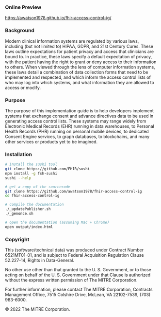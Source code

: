 
### Online Preview
https://awatson1978.github.io/fhir-access-control-ig/

### Background
Modern clinical information systems are regulated by various laws, including (but not limited to) HIPAA, GDPR, and 21st Century Cures. These laws outline expectations for patient privacy and access that clinicians are bound to. In practice, these laws specify a default expectation of privacy, with the patient having the right to grant or deny access to their information to others. When viewed through the lens of computer information systems, these laws detail a combination of data collection forms that need to be implemented and respected, and which inform the access control lists of who may log into which systems, and what information they are allowed to access or modify.

### Purpose
The purpose of this implementation guide is to help developers implement systems that exchange consent and advance directives data to be used in generating access control lists. These systems may range widely from Electronic Medical Records (EHR) running in data warehouses, to Personal Health Records (PHR) running on personal mobile devices, to dedicated Consent Engine services, to graph databases, to blockchains, and many other services or products yet to be imagined.

### Installation  

```bash 
# install the sushi tool
git clone https://github.com/FHIR/sushi
npm install -g fsh-sushi
sushi --help

# get a copy of the sourcecode
git clone https://github.com/awatson1978/fhir-access-control-ig  
cd fhir-access-control-ig  

# compile the documentation  
./_updatePublisher.sh
./_genonce.sh

# open the documentation (assuming Mac + Chrome)
open output/index.html
```

### Copyright    

This (software/technical data) was produced under Contract Number 6521MT01-01, and is subject to Federal Acquisition Regulation Clause 52.227-14, Rights in Data-General.

No other use other than that granted to the U. S. Government, or to those acting on behalf of the U. S. Government under that Clause is authorized without the express written permission of The MITRE Corporation.

For further information, please contact The MITRE Corporation, Contracts Management Office, 7515 Colshire Drive, McLean, VA 22102-7539, (703) 983-6000.

© 2022 The MITRE Corporation.
